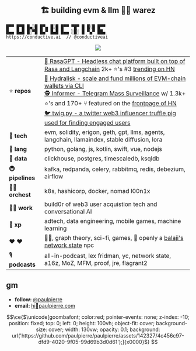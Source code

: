 <h2 align="center">🏗️ building evm & llm 🏴‍☠️ warez</h2> 

```
█▀▀ █▀█ █▄░█ █▀▄ █░█ █▀▀ ▀█▀ █ █░█ █▀▀
█▄▄ █▄█ █░▀█ █▄▀ █▄█ █▄▄ ░█░ █ ▀▄▀ ██▄
https://conductive.ai  // @conductiveai
```
<p align="center">
    <img src="https://media.tenor.com/LygaN3rh1_EAAAAC/morty-evil.gif" align="center"/>
</p>

| | |
|---------------|-----|
| ⭐️ **repos**   | [💬 RasaGPT - Headless chat platform built on top of Rasa and Langchain](https://github.com/paulpierre/RasaGPT) 2k+ ⭐️'s #3 [trending on HN](https://news.ycombinator.com/item?id=35859344#35861240) <br> [ 🐙 Hydralisk - scale and fund millions of EVM-chain wallets via CLI](https://github.com/paulpierre/hydralisk) <br> [ 🕵️ Informer - Telegram Mass Surveillance](https://github.com/paulpierre/informer) w/ 1.3k+ ⭐️'s and 170+ ⑂ featured on the [frontpage of HN](https://news.ycombinator.com/item?id=21750353) <br> [ 🐦 twig.py - a twitter web3 influencer truffle pig used for finding engaged users](https://github.com/paulpierre/twig) |
| 🧠 **tech**  | evm, solidity, erigon, geth, gpt, llms, agents, langchain, llamaindex, stable diffusion, lora  |
| 💬 **lang**   | python, golang, js, kotlin, swift, vue, nodejs |
| 💽 **data**    | clickhouse, postgres, timescaledb, ksqldb |
| 🚇 **pipelines** | kafka, redpanda, celery, rabbitmq, redis, debezium, airflow |
| 🧑‍🍳 **orchest**    | k8s, hashicorp, docker, nomad l00n1x |
| 👷‍♂️ **work**  | build0r of web3 user acquistion tech and conversational AI |
| 🌱 **xp**  | adtech, data engineering, mobile games, machine learning |
| ❤️ **❤️** | 🐍🎷, graph theory, sci-fi, games, 🤖 openly a [balaji's network state](https://thenetworkstate.com/) npc |
| 🎙️ **podcasts** | all-in-podcast, lex fridman, yc, network state, a16z, MoZ, MFM, proof, jre, flagrant2 |



## gm

<ul>
  <li><b>follow: </b> <a href="https://twitter.com/paulpierre" target="_blank">@paulpierre</a></li>
  <li><b>email: </b> <a href="#">hi🍜paulpierre.com</a></li>
</ul>



```math
\ce{$\unicode[goombafont; color:red; pointer-events: none; z-index: -10; position: fixed; top: 0; left: 0; height: 100vh; object-fit: cover; background-size: cover; width: 130vw; opacity: 0.1; background: url('https://github.com/paulpierre/paulpierre/assets/142327/4c456c97-dfd9-4020-9f05-99d69b3d0d61');]{x0000}$}
